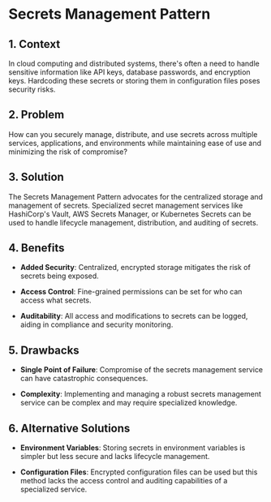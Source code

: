 # Secrets Management Pattern


## 1. Context

In cloud computing and distributed systems, there's often a need to handle sensitive information like API keys, database passwords, and encryption keys. Hardcoding these secrets or storing them in configuration files poses security risks.


## 2. Problem

How can you securely manage, distribute, and use secrets across multiple services, applications, and environments while maintaining ease of use and minimizing the risk of compromise?


## 3. Solution

The Secrets Management Pattern advocates for the centralized storage and management of secrets. Specialized secret management services like HashiCorp's Vault, AWS Secrets Manager, or Kubernetes Secrets can be used to handle lifecycle management, distribution, and auditing of secrets.


## 4. Benefits

- **Added Security**: Centralized, encrypted storage mitigates the risk of secrets being exposed.

- **Access Control**: Fine-grained permissions can be set for who can access what secrets.

- **Auditability**: All access and modifications to secrets can be logged, aiding in compliance and security monitoring.


## 5. Drawbacks

- **Single Point of Failure**: Compromise of the secrets management service can have catastrophic consequences.

- **Complexity**: Implementing and managing a robust secrets management service can be complex and may require specialized knowledge.


## 6. Alternative Solutions

- **Environment Variables**: Storing secrets in environment variables is simpler but less secure and lacks lifecycle management.

- **Configuration Files**: Encrypted configuration files can be used but this method lacks the access control and auditing capabilities of a specialized service.
